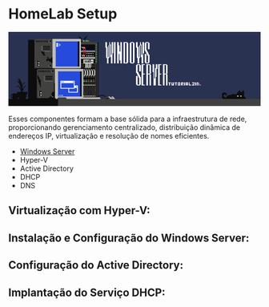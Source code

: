 # HomeLab Setup

<a name="logo" href="https://www.artstation.com/matd2d"><img src="a.png" /></a>

Esses componentes formam a base sólida para a infraestrutura de rede, proporcionando gerenciamento centralizado, distribuição dinâmica de endereços IP, virtualização e resolução de nomes eficientes.

* [Windows Server](#windows-server)
* Hyper-V
* Active Directory
*  DHCP
*  DNS

## Virtualização com Hyper-V:

## Instalação e Configuração do Windows Server:

## Configuração do Active Directory:

## Implantação do Serviço DHCP:
